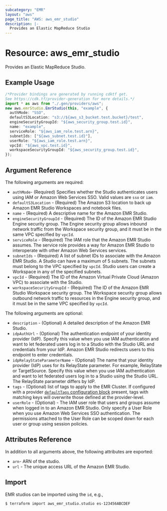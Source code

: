 ```yaml
---
subcategory: "EMR"
layout: "aws"
page_title: "AWS: aws_emr_studio"
description: |-
  Provides an Elastic MapReduce Studio
---
```


# Resource: aws\_emr\_studio

Provides an Elastic MapReduce Studio.

## Example Usage

```typescript
/*Provider bindings are generated by running cdktf get.
See https://cdk.tf/provider-generation for more details.*/
import * as aws from "./.gen/providers/aws";
new aws.emrStudio.EmrStudio(this, "example", {
  authMode: "SSO",
  defaultS3Location: "s3://${aws_s3_bucket.test.bucket}/test",
  engineSecurityGroupId: "${aws_security_group.test.id}",
  name: "example",
  serviceRole: "${aws_iam_role.test.arn}",
  subnetIds: ["${aws_subnet.test.id}"],
  userRole: "${aws_iam_role.test.arn}",
  vpcId: "${aws_vpc.test.id}",
  workspaceSecurityGroupId: "${aws_security_group.test.id}",
});

```

## Argument Reference

The following arguments are required:

* `authMode`- (Required) Specifies whether the Studio authenticates users using IAM or Amazon Web Services SSO. Valid values are `sso` or `iam`.
* `defaultS3Location` - (Required) The Amazon S3 location to back up Amazon EMR Studio Workspaces and notebook files.
* `name` - (Required) A descriptive name for the Amazon EMR Studio.
* `engineSecurityGroupId` - (Required) The ID of the Amazon EMR Studio Engine security group. The Engine security group allows inbound network traffic from the Workspace security group, and it must be in the same VPC specified by `vpcId`.
* `serviceRole` - (Required) The IAM role that the Amazon EMR Studio assumes. The service role provides a way for Amazon EMR Studio to interoperate with other Amazon Web Services services.
* `subnetIds` - (Required) A list of subnet IDs to associate with the Amazon EMR Studio. A Studio can have a maximum of 5 subnets. The subnets must belong to the VPC specified by `vpcId`. Studio users can create a Workspace in any of the specified subnets.
* `vpcId` - (Required) The ID of the Amazon Virtual Private Cloud (Amazon VPC) to associate with the Studio.
* `workspaceSecurityGroupId` - (Required) The ID of the Amazon EMR Studio Workspace security group. The Workspace security group allows outbound network traffic to resources in the Engine security group, and it must be in the same VPC specified by `vpcId`.

The following arguments are optional:

* `description` - (Optional) A detailed description of the Amazon EMR Studio.
* `idpAuthUrl` - (Optional) The authentication endpoint of your identity provider (IdP). Specify this value when you use IAM authentication and want to let federated users log in to a Studio with the Studio URL and credentials from your IdP. Amazon EMR Studio redirects users to this endpoint to enter credentials.
* `idpRelayStateParameterName` - (Optional) The name that your identity provider (IdP) uses for its RelayState parameter. For example, RelayState or TargetSource. Specify this value when you use IAM authentication and want to let federated users log in to a Studio using the Studio URL. The RelayState parameter differs by IdP.
* `tags` - (Optional) list of tags to apply to the EMR Cluster. If configured with a provider [`defaultTags` configuration block](https://registry.terraform.io/providers/hashicorp/aws/latest/docs#default_tags-configuration-block) present, tags with matching keys will overwrite those defined at the provider-level.
* `userRole` - (Optional) - The IAM user role that users and groups assume when logged in to an Amazon EMR Studio. Only specify a User Role when you use Amazon Web Services SSO authentication. The permissions attached to the User Role can be scoped down for each user or group using session policies.

## Attributes Reference

In addition to all arguments above, the following attributes are exported:

* `arn`- ARN of the studio.
* `url` - The unique access URL of the Amazon EMR Studio.

## Import

EMR studios can be imported using the `id`, e.g.,

```console
$ terraform import aws_emr_studio.studio es-123456ABCDEF
```
